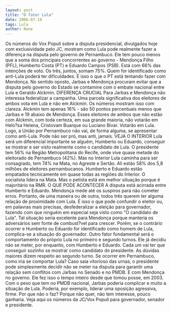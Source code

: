 ```yaml
---
layout: post
title: "O fator Lula"
date: 2006-07-18
tags: Lula
author: None
---
```


Os números do Vox Populi sobre a disputa presidencial, divulgados hoje com exclusividade pelo JC, mostram como Lula pode realmente fazer a diferença na disputa pelo governo de Pernambuco.
Ele tem pouco menos que a soma dos principais concorrentes ao governo - Mendonça Filho (PFL), Humberto Costa (PT) e Eduardo Campos (PSB). Está com 66% das intenções de voto. Os três, juntos, somam 75%.
Quem for identificado como anti-Lula poderá ter dificuldades. É isso o que o PT está tentando fazer com Mendonça. 
No sentido oposto, Jarbas e Mendonça procuram evitar que a disputa pelo governo do Estado se contamine com o embate nacional entre Lula e Geraldo Alckmin.
DIFERENÇA CRUCIAL
Para Jarbas e Mendonça não interessa federalizar a campanha. Uma parcela significativa dos eleitores de ambos vota em Lula e não em Alckmin. Os números mostram isso com clareza. Alckmin tem apenas 16% - são 50 pontos percentuais menos que Jarbas e 19 abaixo de Mendonça.
Esses eleitores de ambos que não estão com Alckmin, com toda certeza, em sua grande maioria, não votarão em Helo?sa Helena, Cristovam Buarque ou Luciano Bivar. Votarão em Lula.
Logo, a União por Pernambuco não vai, de forma alguma, se apresentar como anti-Lula. Pode não ser pró, mas anti, jamais.
VEJA O INTERIOR
Lula será um diferencial importante se alguém, Humberto ou Eduardo, conseguir se mostrar e ser visto realmente como o candidato de Lula. O presidente tem 56% na Região Metropolitana do Recife, onde vive quase metade do eleitorado de Pernambuco (42%).
Mas no Interior Lula caminha para ser consagrado, tem 74% na Mata, no Agreste e Sertão. Ali estão 58% dos 5,8 milhões de eleitores pernambucanos. 
Humberto e Eduardo estão empatados tecnicamente em quase todas as regiões do Interior. O socialista lidera na Mata. Mas o petista está em melhor situação porque é majoritário na RMR.
O QUE PODE ACONTECER
A disputa está acirrada entre Humberto e Eduardo. Mendonça mede até os suspiros para não cometer erros. Portanto, de uma maneira ou de outra, todos três querem ter alguma relação de proximidade com Lula.
É isso o que pode confundir o eleitor ou, em palavras mais precisas, desfederalizar a eleição para governador, fazendo com que ninguém em especial seja visto como \"O candidato de Lula\". 
Tal situação seria excelente para Mendonça porque manteria os adversários sem fonte de combust?vel para crescer. Porém, se o contrário ocorrer e Humberto ou Eduardo for identificado como homem de Lula, complica-se a situação do governador.
Outro fator fundamental será o comportamento do próprio Lula no primeiro e segundo turnos. Ele já decidiu não se meter, por enquanto, com Humberto e Eduardo. Cada um vai ter que conseguir sozinho se mostrar como candidato do presidente.
As dúvidas maiores dizem respeito ao segundo turno. Se ocorrer em Pernambuco, como iria se comportar Lula? Caso saia vitorioso das urnas, o presidente pode simplesmente decidir não se meter na disputa para garantir uma relação sem conflitos com Jarbas no Senado e no PMDB. E com Mendonça no governo. Ele fez isso o tempo inteiro desde que tomou posse, em 2003.
Com o peso que tem no PMDB nacional, Jarbas poderia complicar e muito a situação de Lula. Poderia, por exemplo, liderar uma oposição agressiva, firme. Por que não o faz? Porque não quer, não tem interesse, pouco ganharia.
Veja aqui os números da JC/Vox Populi para governador, senador e presidente. 